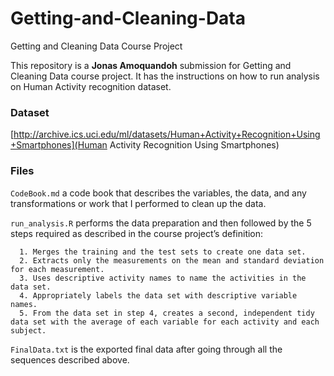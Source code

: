 # Getting-and-Cleaning-Data
Getting and Cleaning Data Course Project

This repository is a **Jonas Amoquandoh** submission for Getting and Cleaning Data course project. It has the instructions on how to run analysis on Human Activity recognition dataset.

### Dataset
[http://archive.ics.uci.edu/ml/datasets/Human+Activity+Recognition+Using+Smartphones](Human Activity Recognition Using Smartphones)

### Files
`CodeBook.md` a code book that describes the variables, the data, and any transformations or work that I performed to clean up the data.

`run_analysis.R` performs the data preparation and then followed by the 5 steps required as described in the course project’s definition:
    
      1. Merges the training and the test sets to create one data set.
      2. Extracts only the measurements on the mean and standard deviation for each measurement.
      3. Uses descriptive activity names to name the activities in the data set.
      4. Appropriately labels the data set with descriptive variable names.
      5. From the data set in step 4, creates a second, independent tidy data set with the average of each variable for each activity and each subject.

`FinalData.txt` is the exported final data after going through all the sequences described above.

